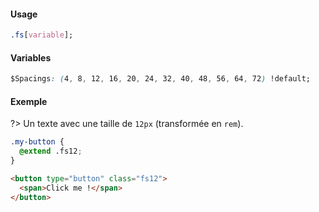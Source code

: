 #### Usage

```css
.fs[variable];
```

#### Variables

```css
$Spacings: (4, 8, 12, 16, 20, 24, 32, 40, 48, 56, 64, 72) !default;
```

#### Exemple

?> Un texte avec une taille de `12px` (transformée en `rem`).

```css
.my-button {
  @extend .fs12;
}
```

```html
<button type="button" class="fs12">
  <span>Click me !</span>
</button>
```
